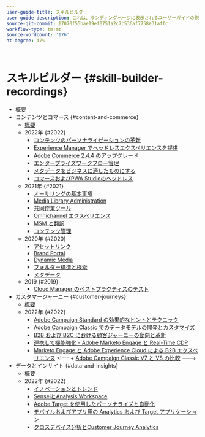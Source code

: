 ```yaml
---
user-guide-title: スキルビルダー
user-guide-description: これは、ランディングページに表示されるユーザーガイドの説明です。
source-git-commit: 17070f55bae19ef0751a2c7c536af7758e31affc
workflow-type: tm+mt
source-wordcount: '176'
ht-degree: 47%

---
```



# スキルビルダー {#skill-builder-recordings}

+ [概要](overview.md)
+ コンテンツとコマース {#content-and-commerce}
   + [概要](content-and-commerce/overview.md)
   + 2022年 {#2022}
      + [コンテンツのパーソナライゼーションの革新](content-and-commerce/2022/content-perosonalization.md)
      + [ Experience Manager でヘッドレスエクスペリエンスを提供](content-and-commerce/2022/headless.md)
      + [Adobe Commerce 2.4.4 のアップグレード](content-and-commerce/2022/commerce-upgrade.md)
      + [エンタープライズワークフロー管理](content-and-commerce/2022/workflow.md)
      + [メタデータをビジネスに適したものにする](content-and-commerce/2022/metadata.md)
      + [コマースおよびPWA Studioのヘッドレス](content-and-commerce/2022/headless-pwa.md)
   + 2021年 {#2021}
      + [オーサリングの基本事項](content-and-commerce/2021/authoring-fundamentals.md)
      + [Media Library Administration](content-and-commerce/2021/media-library-administration.md)
      + [共同作業ツール](content-and-commerce/2021/collaboration-tools.md)
      + [Omnichannel エクスペリエンス](content-and-commerce/2021/omnichannel-experiences.md)
      + [MSM と翻訳](content-and-commerce/2021/multi-site-management-web-translation.md)
      + [コンテンツ管理](content-and-commerce/2021/traditional-headless-content-management.md)
   + 2020年 {#2020}
      + [アセットリンク](content-and-commerce/2020/asset-link.md)
      + [Brand Portal](content-and-commerce/2020/brand-portal.md)
      + [Dynamic Media](content-and-commerce/2020/dynamic-media.md)
      + [フォルダー構造と検索](content-and-commerce/2020/folder-structure-search.md)
      + [メタデータ](content-and-commerce/2020/metadata.md)
   + 2019 {#2019}
      + [Cloud Manager のベストプラクティスのテスト](content-and-commerce/2019/cloud-manager-testing.md)
+ カスタマージャーニー {#customer-journeys}
   + [概要](customer-journeys/overview.md)
   + 2022年 {#2022}
      + [Adobe Campaign Standard の効果的なヒントとテクニック](customer-journeys/2022/tips-and-tricks.md)
      + [Adobe Campaign Classic でのデータモデルの開発とカスタマイズ](customer-journeys/2022/data-models.md)
      + [B2B および B2C における顧客ジャーニーの動向と革新](customer-journeys/2022/keynote.md)
      + [連携して機能強化 - Adobe Marketo Engage と Real-Time CDP](customer-journeys/2022/b2b-campaigns.md)
      + [Marketo Engage と Adobe Experience Cloud による B2B エクスペリエンス](customer-journeys/2022/b2b-experiences.md)
&lt;!---    + 
[Adobe Campaign Classic V7 と V8 の比較](customer-journeys/2022/classic-v7-vs-v8.md) --->
+ データとインサイト {#data-and-insights}
   + [概要](data-and-insights/overview.md)
   + 2022年 {#2022}
      + [イノベーションとトレンド](data-and-insights/2022/innovations.md)
      + [SenseiとAnalysis Workspace](data-and-insights/2022/sensei.md)
      + [Adobe Target を使用したパーソナライズと自動化](data-and-insights/2022/personalize.md)
      + [モバイルおよびアプリ用の Analytics および Target アプリケーション](data-and-insights/2022/mobile-and-apps.md)
      + [クロスデバイス分析とCustomer Journey Analytics](data-and-insights/2022/cross-device-analytics.md)
